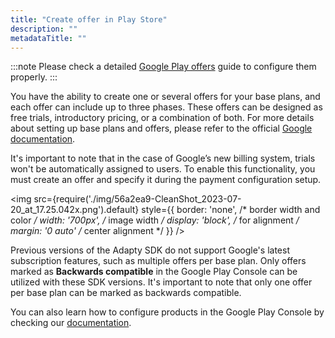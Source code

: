 ```yaml
---
title: "Create offer in Play Store"
description: ""
metadataTitle: ""
---
```


:::note
Please check a detailed [Google Play offers](google-play-offers) guide to configure them properly.
:::

You have the ability to create one or several offers for your base plans, and each offer can include up to three phases. These offers can be designed as free trials, introductory pricing, or a combination of both. For more details about setting up base plans and offers, please refer to the official [Google documentation](https://support.google.com/googleplay/android-developer/answer/12154973?hl=en).

It's important to note that in the case of Google’s new billing system, trials won't be automatically assigned to users. To enable this functionality, you must create an offer and specify it during the payment configuration setup.


<img
  src={require('./img/56a2ea9-CleanShot_2023-07-20_at_17.25.042x.png').default}
  style={{
    border: 'none', /* border width and color */
    width: '700px', /* image width */
    display: 'block', /* for alignment */
    margin: '0 auto' /* center alignment */
  }}
/>





Previous versions of the Adapty SDK do not support Google's latest subscription features, such as multiple offers per base plan. Only offers marked as **Backwards compatible** in the Google Play Console can be utilized with these SDK versions. It's important to note that only one offer per base plan can be marked as backwards compatible.

You can also learn how to configure products in the Google Play Console by checking our [documentation](https://docs.adapty.io/docs/android-products).